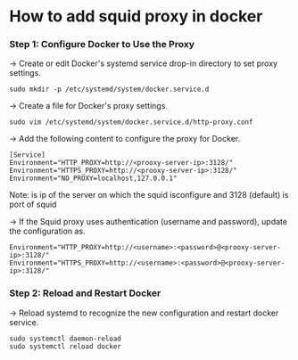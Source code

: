 # How to add squid proxy in docker 

### Step 1: Configure Docker to Use the Proxy
-> Create or edit Docker's systemd service drop-in directory to set proxy settings.
```
sudo mkdir -p /etc/systemd/system/docker.service.d
```
-> Create a file for Docker's proxy settings.
```
sudo vim /etc/systemd/system/docker.service.d/http-proxy.conf
```

-> Add the following content to configure the proxy for Docker.
```
[Service]
Environment="HTTP_PROXY=http://<prooxy-server-ip>:3128/"
Environment="HTTPS_PROXY=http://<prooxy-server-ip>:3128/"
Environment="NO_PROXY=localhost,127.0.0.1"
```
Note: <prooxy-server-ip> is ip of the server on which the squid isconfigure and 3128 (default) is port of squid 

-> If the Squid proxy uses authentication (username and password), update the configuration as.
```
Environment="HTTP_PROXY=http://<username>:<password>@<prooxy-server-ip>:3128/"
Environment="HTTPS_PROXY=http://<username>:<password>@<prooxy-server-ip>:3128/"
```
### Step 2: Reload and Restart Docker
-> Reload systemd to recognize the new configuration and restart docker service.
```
sudo systemctl daemon-reload
sudo systemctl reload docker
```
